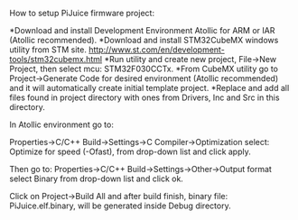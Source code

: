 How to setup PiJuice firmware project:

*Download and install Development Environment Atollic for ARM or IAR (Atollic recommended).
*Download and install STM32CubeMX windows utility from STM site. http://www.st.com/en/development-tools/stm32cubemx.html
*Run utility and create new project, File->New Project, then select mcu: STM32F030CCTx.
*From CubeMX utility go to Project->Generate Code for desired environment (Atollic recommended) and it will automatically create initial template project.
*Replace and add all files found in project directory with ones from Drivers, Inc and Src in this directory.
	
In Atollic environment go to:

Properties->C/C++ Build->Settings->C Compiler->Optimization
select: Optimize for speed (-Ofast), from drop-down list and click apply.

Then go to:
Properties->C/C++ Build->Settings->Other->Output format
select Binary from drop-down list and click ok.

Click on Project->Build All and after build finish, binary file: PiJuice.elf.binary, 
will be generated inside Debug directory.
	
